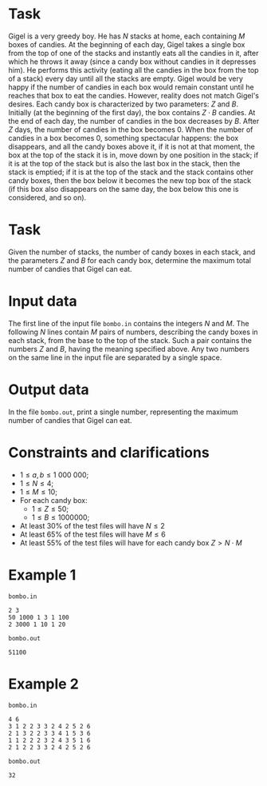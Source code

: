 # Task

Gigel is a very greedy boy. He has $N$ stacks at home, each containing $M$ boxes of candies. At the beginning of each day, Gigel takes a single box from the top of one of the stacks and instantly eats all the candies in it, after which he throws it away (since a candy box without candies in it depresses him). He performs this activity (eating all the candies in the box from the top of a stack) every day until all the stacks are empty. Gigel would be very happy if the number of candies in each box would remain constant until he reaches that box to eat the candies. However, reality does not match Gigel's desires. Each candy box is characterized by two parameters: $Z$ and $B$. Initially (at the beginning of the first day), the box contains $Z \cdot B$ candies. At the end of each day, the number of candies in the box decreases by $B$. After $Z$ days, the number of candies in the box becomes $0$. When the number of candies in a box becomes $0$, something spectacular happens: the box disappears, and all the candy boxes above it, if it is not at that moment, the box at the top of the stack it is in, move down by one position in the stack; if it is at the top of the stack but is also the last box in the stack, then the stack is emptied; if it is at the top of the stack and the stack contains other candy boxes, then the box below it becomes the new top box of the stack (if this box also disappears on the same day, the box below this one is considered, and so on).

# Task

Given the number of stacks, the number of candy boxes in each stack, and the parameters $Z$ and $B$ for each candy box, determine the maximum total number of candies that Gigel can eat.

# Input data

The first line of the input file `bombo.in` contains the integers $N$ and $M$. The following $N$ lines contain $M$ pairs of numbers, describing the candy boxes in each stack, from the base to the top of the stack. Such a pair contains the numbers $Z$ and $B$, having the meaning specified above. Any two numbers on the same line in the input file are separated by a single space.

# Output data

In the file `bombo.out`, print a single number, representing the maximum number of candies that Gigel can eat.

# Constraints and clarifications

* $1 \leq a, b \leq 1\ 000 \ 000$;
* $1 \leq N \leq 4$;
* $1 \leq M \leq 10$;
* For each candy box:
  * $1 \leq Z \leq 50$;
  * $1 \leq B \leq 1000000$;
* At least 30% of the test files will have $N \leq 2$
* At least 65% of the test files will have $M \leq 6$
* At least 55% of the test files will have for each candy box $Z > N \cdot M$ 

# Example 1

`bombo.in`
```
2 3
50 1000 1 3 1 100
2 3000 1 10 1 20
```

`bombo.out`
```
51100
```

# Example 2

`bombo.in`
```
4 6
3 1 2 2 3 3 2 4 2 5 2 6
2 1 3 2 2 3 3 4 1 5 3 6
1 1 2 2 2 3 2 4 3 5 1 6
2 1 2 2 3 3 2 4 2 5 2 6
```

`bombo.out`
```
32
```